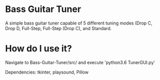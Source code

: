 # Bass Guitar Tuner #
A simple bass guitar tuner capable of 5 different tuning modes (Drop C, Drop D, Full-Step, Full-Step (Drop C), and Standard.

# How do I use it? #
Navigate to Bass-Guitar-Tuner/src/ and execute 'python3.6 TunerGUI.py'

Dependencies: tkinter, playsound, Pillow

